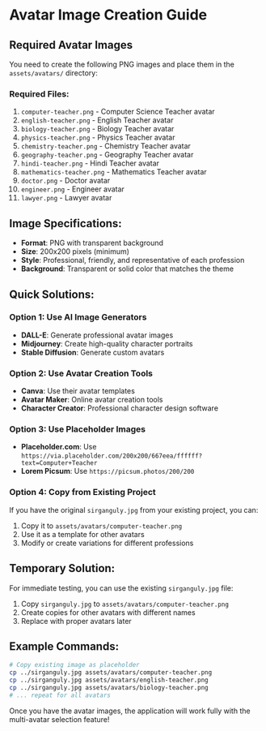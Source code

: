 # Avatar Image Creation Guide

## Required Avatar Images

You need to create the following PNG images and place them in the `assets/avatars/` directory:

### Required Files:
1. `computer-teacher.png` - Computer Science Teacher avatar
2. `english-teacher.png` - English Teacher avatar
3. `biology-teacher.png` - Biology Teacher avatar
4. `physics-teacher.png` - Physics Teacher avatar
5. `chemistry-teacher.png` - Chemistry Teacher avatar
6. `geography-teacher.png` - Geography Teacher avatar
7. `hindi-teacher.png` - Hindi Teacher avatar
8. `mathematics-teacher.png` - Mathematics Teacher avatar
9. `doctor.png` - Doctor avatar
10. `engineer.png` - Engineer avatar
11. `lawyer.png` - Lawyer avatar

## Image Specifications:
- **Format**: PNG with transparent background
- **Size**: 200x200 pixels (minimum)
- **Style**: Professional, friendly, and representative of each profession
- **Background**: Transparent or solid color that matches the theme

## Quick Solutions:

### Option 1: Use AI Image Generators
- **DALL-E**: Generate professional avatar images
- **Midjourney**: Create high-quality character portraits
- **Stable Diffusion**: Generate custom avatars

### Option 2: Use Avatar Creation Tools
- **Canva**: Use their avatar templates
- **Avatar Maker**: Online avatar creation tools
- **Character Creator**: Professional character design software

### Option 3: Use Placeholder Images
- **Placeholder.com**: Use `https://via.placeholder.com/200x200/667eea/ffffff?text=Computer+Teacher`
- **Lorem Picsum**: Use `https://picsum.photos/200/200`

### Option 4: Copy from Existing Project
If you have the original `sirganguly.jpg` from your existing project, you can:
1. Copy it to `assets/avatars/computer-teacher.png`
2. Use it as a template for other avatars
3. Modify or create variations for different professions

## Temporary Solution:
For immediate testing, you can use the existing `sirganguly.jpg` file:
1. Copy `sirganguly.jpg` to `assets/avatars/computer-teacher.png`
2. Create copies for other avatars with different names
3. Replace with proper avatars later

## Example Commands:
```bash
# Copy existing image as placeholder
cp ../sirganguly.jpg assets/avatars/computer-teacher.png
cp ../sirganguly.jpg assets/avatars/english-teacher.png
cp ../sirganguly.jpg assets/avatars/biology-teacher.png
# ... repeat for all avatars
```

Once you have the avatar images, the application will work fully with the multi-avatar selection feature! 